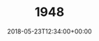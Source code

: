 ---
path: "/1948"
date: "2018-05-23T12:34:00+00:00"
title: "1948"
tags: ["Experiment"]
thumbnail: "https://i.imgur.com/CWW9DwT.gif"
cover: "1948_header.jpg"
embed: ''
about: "The declaration of independence is Israel’s founding text. This website allows you to remix that document according to your values and world view, and create an image that reflects that."
links: [['Website', 'http://www.1948.site/'], ['Github', 'https://github.com/juniorxsound/1948']]
components: [['code', 'Javascript'], ['software', 'ffmpeg'], ['3d', 'jQuery']]
credits: 'Developed with <a target="_blank" href="https://talbaltuch.com">Tal Baltuch</a>'
press: [['prosthetic knowledge', 'http://prostheticknowledge.tumblr.com/post/173098814741/1948-israeli-net-art-project-from-or-fleisher-and'], ['Awwwards – Honorable Mention', '#'], ['CSS Design Awards – Audience Award for Best Innovation', '#'], ['CSS Design Awards – Audience Award for UI Design', '#'], ['CSS Design Awards – Audience Award for Best UX Design', '#'], ['CSS Design Awards – Special Kodus', '#']]
excerpt: "Remix Israel's decleration of independance to fit your world views"
---
